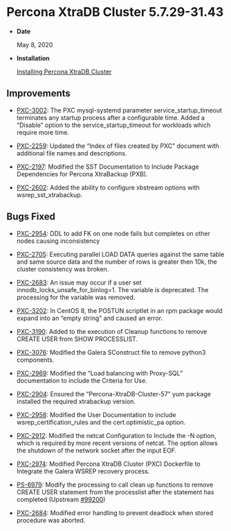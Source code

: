 # Percona XtraDB Cluster 5.7.29-31.43


* **Date**

    May 8, 2020



* **Installation**

    [Installing Percona XtraDB Cluster](https://www.percona.com/doc/percona-xtradb-cluster/5.7/install/index.html)


## Improvements


* [PXC-3002](https://jira.percona.com/browse/PXC-3002): The PXC mysql-systemd parameter service_startup_timeout terminates any startup process after a configurable time. Added a “Disable” option to the service_startup_timeout for workloads which require more time.


* [PXC-2259](https://jira.percona.com/browse/PXC-2259): Updated the “Index of files created by PXC” document with additional file names and descriptions.


* [PXC-2197](https://jira.percona.com/browse/PXC-2197): Modified the SST Documentation to Include Package Dependencies for Percona XtraBackup (PXB).


* [PXC-2602](https://jira.percona.com/browse/PXC-2602): Added the ability to configure xbstream options with wsrep_sst_xtrabackup.

## Bugs Fixed


* [PXC-2954](https://jira.percona.com/browse/PXC-2954): DDL to add FK on one node fails but completes on other nodes causing inconsistency


* [PXC-2705](https://jira.percona.com/browse/PXC-2705): Executing parallel LOAD DATA queries against the same table and same source data and the number of rows is greater then 10k, the cluster consistency was broken.


* [PXC-2683](https://jira.percona.com/browse/PXC-2683): An issue may occur if a user set innodb_locks_unsafe_for_binlog=1. The variable is deprecated. The processing for the variable was removed.


* [PXC-3202](https://jira.percona.com/browse/PXC-3202): In CentOS 8, the POSTUN scriptlet in an rpm package would expand into an “empty string” and caused an error.


* [PXC-3190](https://jira.percona.com/browse/PXC-3190): Added to the execution of Cleanup functions to remove CREATE USER from SHOW PROCESSLIST.


* [PXC-3076](https://jira.percona.com/browse/PXC-3076): Modified the Galera SConstruct file to remove python3 components.


* [PXC-2969](https://jira.percona.com/browse/PXC-2969): Modified the “Load balancing with Proxy-SQL” documentation to include the Criteria for Use.


* [PXC-2904](https://jira.percona.com/browse/PXC-2904): Ensured the “Percona-XtraDB-Cluster-57” yum package installed the required xtrabackup version.


* [PXC-2958](https://jira.percona.com/browse/PXC-2958): Modified the User Documentation to include wsrep_certification_rules and the cert.optimistic_pa option.


* [PXC-2912](https://jira.percona.com/browse/PXC-2912): Modified the netcat Configuration to Include the -N option, which is required by more recent versions of netcat. The option allows the shutdown of the network socket after the input EOF.


* [PXC-2974](https://jira.percona.com/browse/PXC-2974): Modified Percona XtraDB Cluster (PXC) Dockerfile to Integrate the Galera WSREP recovery process.


* [PS-6979](https://jira.percona.com/browse/PS-6979): Modify the processing to call clean up functions to remove CREATE USER statement from the processlist after the statement has completed (Upstream [#99200](http://bugs.mysql.com/bug.php?id=99200))


* [PXC-2684](https://jira.percona.com/browse/PXC-2684): Modified error handling to prevent deadlock when stored procedure was aborted.
